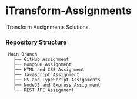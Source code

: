 # iTransform-Assignments
iTransform Assignments Solutions.

### Repository Structure

```
 Main Branch
   ├── GitHub Assignment
   ├── MongoDB Assignment
   ├── HTML and CSS Assignment
   ├── JavaScript Assignment
   ├── ES and TypeScript Assignments
   ├── NodeJS and Express Assignment
   └── REST API Assignment
```   

